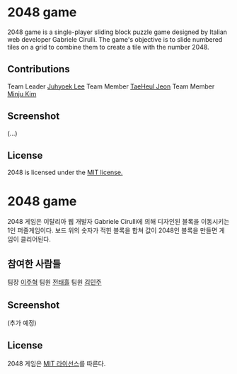 # 2048 game

2048 game is a single-player sliding block puzzle game designed by Italian web developer Gabriele Cirulli. 
The game's objective is to slide numbered tiles on a grid to combine them to create a tile with the number 2048.

## Contributions

 Team Leader [Juhyoek Lee](https://github.com/zero5two4) 
 Team Member [TaeHeul Jeon](https://github.com/taeheuljeon)
 Team Member [Minju Kim](https://github.com/min942773)

## Screenshot

(...)

## License

2048 is licensed under the [MIT license.](https://github.com/zero5two4/2019_Open_Source/blob/master/LICENSE)

# 2048 game

2048 게임은 이탈리아 웹 개발자 Gabriele Cirulli에 의해 디자인된 블록을 이동시키는 1인 퍼즐게임이다.
보드 위의 숫자가 적힌 블록을 합쳐 값이 2048인 블록을 만들면 게임이 클리어된다.

## 참여한 사람들

 팀장 [이주혁](https://github.com/zero5two4)
 팀원 [전태흘](https://github.com/taeheuljeon)
 팀원 [김민주](https://github.com/min942773)

## Screenshot

(추가 예정)

## License

2048 게임은 [MIT 라이선스](https://github.com/zero5two4/2019_Open_Source/blob/master/LICENSE)를 따른다.
